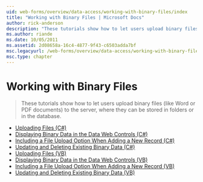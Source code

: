 ```yaml
---
uid: web-forms/overview/data-access/working-with-binary-files/index
title: "Working with Binary Files | Microsoft Docs"
author: rick-anderson
description: "These tutorials show how to let users upload binary files (like Word or PDF documents) to the server, where they can be stored in folders or in the database."
ms.author: riande
ms.date: 10/05/2011
ms.assetid: 2d08658a-16c4-4877-9f43-c6503adda7bf
msc.legacyurl: /web-forms/overview/data-access/working-with-binary-files
msc.type: chapter
---
```

Working with Binary Files
====================
> These tutorials show how to let users upload binary files (like Word or PDF documents) to the server, where they can be stored in folders or in the database.


- [Uploading Files (C#)](uploading-files-cs.md)
- [Displaying Binary Data in the Data Web Controls (C#)](displaying-binary-data-in-the-data-web-controls-cs.md)
- [Including a File Upload Option When Adding a New Record (C#)](including-a-file-upload-option-when-adding-a-new-record-cs.md)
- [Updating and Deleting Existing Binary Data (C#)](updating-and-deleting-existing-binary-data-cs.md)
- [Uploading Files (VB)](uploading-files-vb.md)
- [Displaying Binary Data in the Data Web Controls (VB)](displaying-binary-data-in-the-data-web-controls-vb.md)
- [Including a File Upload Option When Adding a New Record (VB)](including-a-file-upload-option-when-adding-a-new-record-vb.md)
- [Updating and Deleting Existing Binary Data (VB)](updating-and-deleting-existing-binary-data-vb.md)
